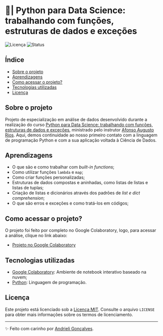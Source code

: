 # 🐍| Python para Data Science: trabalhando com funções, estruturas de dados e exceções

![Licença](https://img.shields.io/badge/Licen%C3%A7a-MIT-f5b5ca.svg)
![Status](https://img.shields.io/badge/Status-Concluído-abf285.svg)

## Índice

- [Sobre o projeto](#sobre-o-projeto)
- [Aprendizagens](#aprendizagens)
- [Como acessar o projeto?](#como-acessar-o-projeto)
- [Tecnologias utilizadas](#tecnologias-utilizadas)
- [Licença](#licença)

## Sobre o projeto

Projeto de especialização em análise de dados desenvolvido durante a realização do curso [Python para Data Science: trabalhando com funções, estruturas de dados e exceções](https://www.alura.com.br/curso-online-python-data-science-funcoes-estruturas-dados-excecoes), ministrado pelo instrutor [Afonso Augusto Rios](https://www.linkedin.com/in/afonsosr2/). Aqui, demos continuidade ao nosso primeiro contato com a linguagem de programação Python e com a sua aplicação voltada à Ciência de Dados.

## Aprendizagens
- O que são e como trabalhar com *built-in functions*;
- Como utilizar funções `lambda` e `map`;
- Como criar funções personalizadas;
- Estruturas de dados compostas e aninhadas, como listas de listas e listas de tuplas;
- Criação de listas e dicionários através dos padrões de *list e dict comprehension*;
- O que são erros e exceções e como tratá-los em códigos;

## Como acessar o projeto?

O projeto foi feito por completo no Google Colaboratory, logo, para acessar a análise, clique no link abaixo:
- [Projeto no Google Colaboratory](https://colab.research.google.com/github/strawndri/python-ds-funcoes-collections-e-excecoes/blob/main/Projeto_Python_Data_Science.ipynb)

## Tecnologias utilizadas
- [Google Colaboratory](https://colab.research.google.com/): Ambiente de notebook interativo baseado na nuvem;
- [Python](https://docs.python.org/3/): Linguagem de programação.

## Licença

Este projeto está licenciado sob a [Licença MIT](https://opensource.org/licenses/MIT). Consulte o arquivo `LICENSE` para obter mais informações sobre os termos de licenciamento.

---

✨ Feito com carinho por [Andrieli Gonçalves](https://github.com/strawndri).
